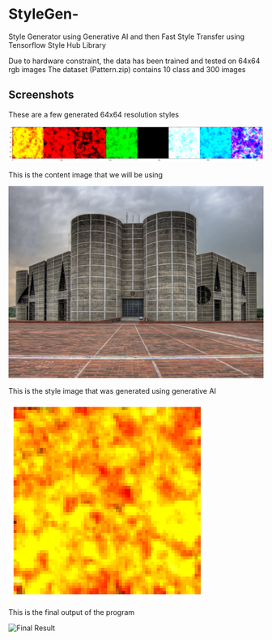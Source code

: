 # StyleGen-
Style Generator using Generative AI and then Fast Style Transfer using Tensorflow Style Hub Library

Due to hardware constraint, the data has been trained and tested on 64x64 rgb images
The dataset (Pattern.zip) contains 10 class and 300 images

## Screenshots

These are a few generated 64x64 resolution styles

![Sample Generated Styles](sample.png?raw=true "Sample Generated Styles")

This is the content image that we will be using 

![Content Image](content.png?raw=true "Content Image")

This is the style image that was generated using generative AI

![Generated Style Image](generated.png?raw=true "Generated Style Image")

This is the final output of the program

![Final Result](final_result.png?raw=true "Final Result")
